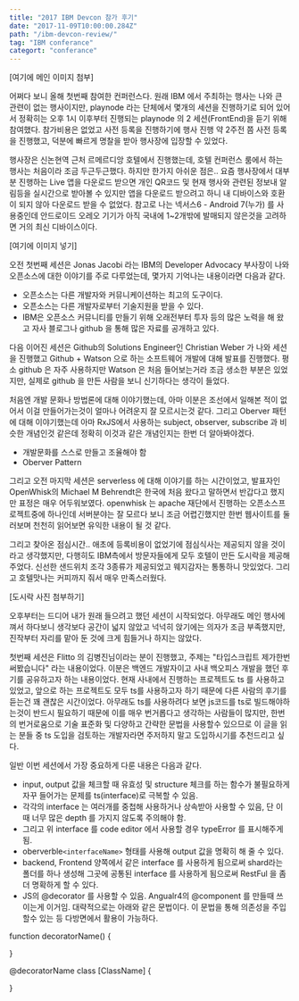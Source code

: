 ```yaml
---
title: "2017 IBM Devcon 참가 후기"
date: "2017-11-09T10:00:00.284Z"
path: "/ibm-devcon-review/"
tag: "IBM conferance"
categort: "conferance"
---
```

[여기에 메인 이미지 첨부]

어쩌다 보니 올해 첫번째 참여한 컨퍼런스다. 원래 IBM 에서 주최하는 행사는 나와 큰 관련이 없는 행사이지만, playnode 라는 단체에서 몇개의 세션을 진행하기로 되어 있어서 정확히는 오후 1시 이후부터 진행되는 playnode 의 2 세션(FrontEnd)을 듣기 위해 참여했다. 참가비용은 없었고 사전 등록을 진행하기에 행사 진행 약 2주전 쯤 사전 등록을 진행했고, 덕분에 빠르게 명찰을 받아 행사장에 입장할 수 있었다.

행사장은 신논현역 근처 르메르디앙 호텔에서 진행했는데, 호텔 컨퍼런스 룸에서 하는 행사는 처음이라 조금 두근두근했다. 하지만 한가지 아쉬운 점은.. 요즘 행사장에서 대부분 진행하는 Live 앱을 다운로드 받으면 개인 QR코드 및 현재 행사와 관련된 정보내 알림등을 실시간으로 받아볼 수 있지만 앱을 다운로드 받으려고 하니 내 디바이스와 호환이 되지 않아 다운로드 받을 수 없었다. 참고로 나는 넥서스6 - Android 7(누가) 를 사용중인데 안드로이드 오레오 기기가 아직 국내에 1~2개밖에 발매되지 않은것을 고려하면 거의 최신 디바이스이다. 

[여기에 이미지 넣기]

오전 첫번째 세션은 Jonas Jacobi 라는 IBM의 Developer Advocacy 부사장이 나와 오픈소스에 대한 이야기를 주로 다루었는데, 몇가지 기억나는 내용이라면 다음과 같다.

- 오픈소스는 다른 개발자와 커뮤니케이션하는 최고의 도구이다.
- 오픈소스는 다른 개발자로부터 기술지원을 받을 수 있다.
- IBM은 오픈소스 커뮤니티를 만들기 위해 오래전부터 투자 등의 많은 노력을 해 왔고 자사 블로그나 github 을 통해 많은 자료를 공개하고 있다.

다음 이어진 세션은 Github의 Solutions Engineer인 Christian Weber 가 나와 세션을 진행했고 Github + Watson 으로 하는 소프트웨어 개발에 대해 발표를 진행했다. 평소 github 은 자주 사용하지만 Watson 은 처음 들어보는거라 조금 생소한 부분은 있었지만, 실제로 github 을 만든 사람을 보니 신기하다는 생각이 들었다. 

처음엔 개발 문화나 방법론에 대해 이야기했는데, 아마 이분은 조선에서 일해본 적이 없어서 이걸 만들어가는것이 얼마나 어려운지 잘 모르시는것 같다. 그리고 Oberver 패턴에 대해 이야기했는데 아마 RxJS에서 사용하는 subject, observer, subscribe 과 비슷한 개념인것 같은데 정확히 이것과 같은 개념인지는 한번 더 알아봐야겠다.

- 개발문화를 스스로 만들고 조율해야 함
- Oberver Pattern

그리고 오전 마지막 세션은 serverless 에 대해 이야기를 하는 시간이었고, 발표자인 OpenWhisk의 Michael M Behrendt은 한국에 처음 왔다고 말하면서 반갑다고 했지만 표정은 매우 어두워보였다. openwhisk 는 apache 재단에서 진행하는 오픈소스프로젝트중에 하나인데 서버분야는 잘 모르다 보니 조금 어렵긴했지만 한번 웹사이트를 둘러보며 천천히 읽어보면 유익한 내용이 될 것 같다.

그리고 찾아온 점심시간..
애초에 등록비용이 없었기에 점심식사는 제공되지 않을 것이라고 생각했지만, 다행히도 IBM측에서 방문자들에게 모두 호텔이 만든 도시락을 제공해주었다. 신선한 샌드위치 조각 3종류가 제공되었고 웨지감자는 통통하니 맛있었다. 그리고 호텔맛나는 커피까지 줘서 매우 만족스러웠다.

[도시락 사진 첨부하기]

오후부터는 드디어 내가 원래 들으려고 했던 세션이 시작되었다.
아무래도 메인 행사에 껴서 하다보니 생각보다 공간이 넓지 않았고 넉넉히 앉기에는 의자가 조금 부족했지만, 진작부터 자리를 맡아 둔 것에 크게 힘들거나 하지는 않았다.

첫번째 세션은 Flitto 의 김병진님이라는 분이 진행했고, 주제는 "타입스크립트 제가한번 써봤습니다" 라는 내용이었다. 이분은 백엔드 개발자이고 사내 백오피스 개발을 했던 후기를 공유하고자 하는 내용이었다. 현재 사내에서 진행하는 프로젝트도 ts 를 사용하고 있었고, 앞으로 하는 프로젝트도 모두 ts를 사용하고자 하기 때문에 다른 사람의 후기를 듣는건 꽤 괜찮은 시간이었다. 아무래도 ts를 사용하려다 보면 js코드를 ts로 빌드해야하는것이 반드시 필요하기 때문에 이를 매우 번거롭다고 생각하는 사람들이 많지만, 한번의 번거로움으로 기술 표준화 및 다양하고 간략한 문법을 사용할수 있으므로 이 글을 읽는 분들 중 ts 도입을 검토하는 개발자라면 주저하지 말고 도입하시기를 추천드리고 싶다.

일반 이번 세션에서 가장 중요하게 다룬 내용은 다음과 같다.

- input, output 값을 체크할 때 유효성 및 structure 체크를 하는 함수가 불필요하게 자꾸 들어가는 문제를 ts(interface)로 극복할 수 있음.
- 각각의 interface 는 여러개를 중첩해 사용하거나 상속받아 사용할 수 있음, 단 이 때 너무 많은 depth 를 가지지 않도록 주의해야 함.
- 그리고 위 interface 를 code editor 에서 사용할 경우 typeError 를 표시해주게 됨.
- oberverble`<interfaceName>` 형태를 사용해 output 값을 명확히 해 줄 수 있다.
- backend, Frontend 양쪽에서 같은 interface 를 사용하게 됨으로써 shard라는 폴더를 하나 생성해 그곳에 공통된 interface 를 사용하게 됨으로써 RestFul 을 좀 더 명확하게 할 수 있다.
- JS의 @decorator 를 사용할 수 있음. Angualr4의 @component 를 만들때 쓰이는게 이거임. 대략적으로는 아래와 같은 문법이다. 이 문법을 통해 의존성을 주입할수 있는 등 다방면에서 활용이 가능하다.

function decoratorName() {

}

@decoratorName
class [ClassName] {

}




